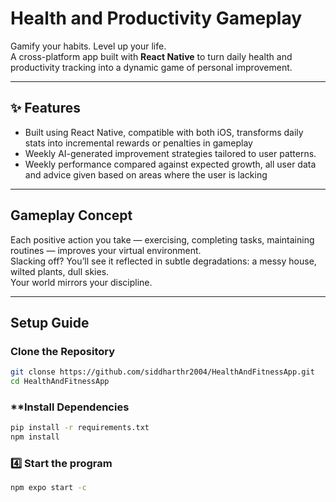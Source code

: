 # Health and Productivity Gameplay

Gamify your habits. Level up your life.  
A cross-platform app built with **React Native** to turn daily health and productivity tracking into a dynamic game of personal improvement.

---

## ✨ Features

- Built using React Native, compatible with both iOS, transforms daily stats into incremental rewards or penalties in gameplay
- Weekly AI-generated improvement strategies tailored to user patterns.
- Weekly performance compared against expected growth, all user data and advice given based on areas where the user is lacking

---

## Gameplay Concept

Each positive action you take — exercising, completing tasks, maintaining routines — improves your virtual environment.  
Slacking off? You’ll see it reflected in subtle degradations: a messy house, wilted plants, dull skies.  
Your world mirrors your discipline.

---

##  **Setup Guide**  
### Clone the Repository  
```bash  
git clonse https://github.com/siddharthr2004/HealthAndFitnessApp.git
cd HealthAndFitnessApp  
```  

###  **Install Dependencies  
```bash  
pip install -r requirements.txt  
npm install  
```  

### 4️⃣ Start the program  
```bash  
npm expo start -c
```  

